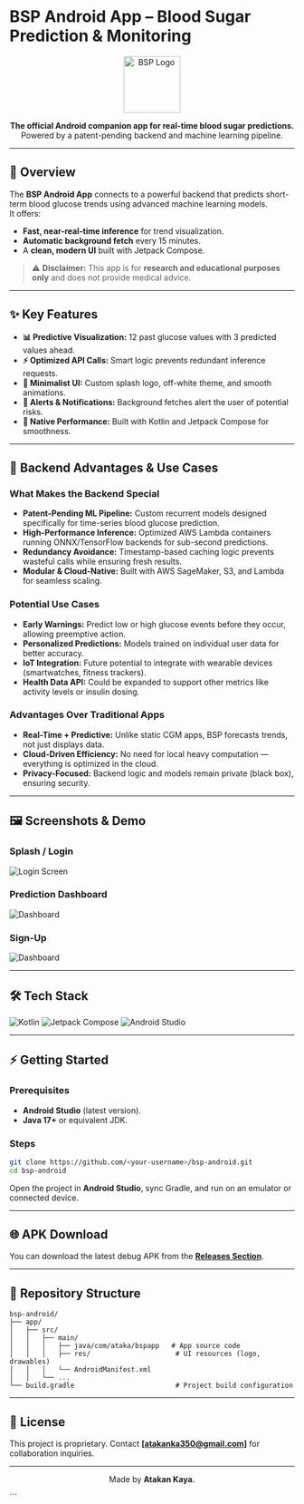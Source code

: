 # BSP Android App – Blood Sugar Prediction & Monitoring

<p align="center">
  <img src="./app/src/main/res/mipmap-xxxhdpi/ic_launcher.png" alt="BSP Logo" width="100"/>
</p>

<p align="center">
  <b>The official Android companion app for real-time blood sugar predictions.</b><br>
  Powered by a patent-pending backend and machine learning pipeline.
</p>

---

## 🚀 **Overview**

The **BSP Android App** connects to a powerful backend that predicts short-term blood glucose trends using advanced machine learning models.  
It offers:
- **Fast, near-real-time inference** for trend visualization.
- **Automatic background fetch** every 15 minutes.
- A **clean, modern UI** built with Jetpack Compose.

> ⚠ **Disclaimer:** This app is for **research and educational purposes only** and does not provide medical advice.

---

## ✨ **Key Features**

- **📊 Predictive Visualization:** 12 past glucose values with 3 predicted values ahead.  
- **⚡ Optimized API Calls:** Smart logic prevents redundant inference requests.  
- **🎨 Minimalist UI:** Custom splash logo, off-white theme, and smooth animations.  
- **🔔 Alerts & Notifications:** Background fetches alert the user of potential risks.  
- **📱 Native Performance:** Built with Kotlin and Jetpack Compose for smoothness.

---

## 🌟 **Backend Advantages & Use Cases**

### **What Makes the Backend Special**
- **Patent-Pending ML Pipeline:** Custom recurrent models designed specifically for time-series blood glucose prediction.
- **High-Performance Inference:** Optimized AWS Lambda containers running ONNX/TensorFlow backends for sub-second predictions.
- **Redundancy Avoidance:** Timestamp-based caching logic prevents wasteful calls while ensuring fresh results.
- **Modular & Cloud-Native:** Built with AWS SageMaker, S3, and Lambda for seamless scaling.

### **Potential Use Cases**
- **Early Warnings:** Predict low or high glucose events before they occur, allowing preemptive action.  
- **Personalized Predictions:** Models trained on individual user data for better accuracy.  
- **IoT Integration:** Future potential to integrate with wearable devices (smartwatches, fitness trackers).  
- **Health Data API:** Could be expanded to support other metrics like activity levels or insulin dosing.

### **Advantages Over Traditional Apps**
- **Real-Time + Predictive:** Unlike static CGM apps, BSP forecasts trends, not just displays data.  
- **Cloud-Driven Efficiency:** No need for local heavy computation — everything is optimized in the cloud.  
- **Privacy-Focused:** Backend logic and models remain private (black box), ensuring security.

---

## 🖼 **Screenshots & Demo**

### **Splash / Login**
![Login Screen](./demos/login.jpg)

### **Prediction Dashboard**
![Dashboard](./demos/pred_page.png)

### **Sign-Up**
![Dashboard](./demos/sign_up.jpg)

---

## 🛠 **Tech Stack**

![Kotlin](https://img.shields.io/badge/Kotlin-1.9.0-purple?logo=kotlin)
![Jetpack Compose](https://img.shields.io/badge/Jetpack_Compose-UI-blue?logo=android)
![Android Studio](https://img.shields.io/badge/Android_Studio-2024-green?logo=android)

---

## ⚡ **Getting Started**

### **Prerequisites**
- **Android Studio** (latest version).
- **Java 17+** or equivalent JDK.

### **Steps**
```bash
git clone https://github.com/<your-username>/bsp-android.git
cd bsp-android
````

Open the project in **Android Studio**, sync Gradle, and run on an emulator or connected device.

---

## 🌐 **APK Download**

You can download the latest debug APK from the [**Releases Section**](https://github.com/atakan-kaya35/bsp-android/releases).

---

## 📂 **Repository Structure**

```
bsp-android/
├── app/
│   ├── src/
│   │   ├── main/
│   │   │   ├── java/com/ataka/bspapp   # App source code
│   │   │   ├── res/                     # UI resources (logo, drawables)
│   │   │   └── AndroidManifest.xml
│   │   └── ...
└── build.gradle                         # Project build configuration
```

---

## 📜 **License**

This project is proprietary.
Contact **\[atakanka350@gmail.com]** for collaboration inquiries.

---

<p align="center">
  Made by <b>Atakan Kaya.</b>
</p>
```